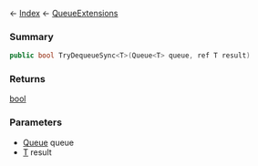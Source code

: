 ← [Index](Api-Index) ← [QueueExtensions](System.Collections.Generic.QueueExtensions)

### Summary

```csharp
public bool TryDequeueSync<T>(Queue<T> queue, ref T result)
```

### Returns

[bool](https://docs.microsoft.com/en-us/dotnet/api/system.boolean?view=netframework-4.6)

### Parameters

* [Queue<T>](https://docs.microsoft.com/en-us/dotnet/api/system.collections.generic.queue?view=netframework-4.6) queue
* [T]() result
